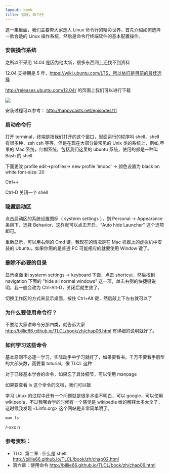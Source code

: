 ```yaml
---
layout: book
title: 你好，命令行
---
```


这一集里面，我们主要带大家走人 Linux 命令行的精彩世界，首先介绍如何选择一款合适的 Linux 操作系统，然后是命令行终端软件的基本配置操作。

### 安装操作系统

之所以不采用 14.04 是因为他太新，很多东西网上还找不到资料

12.04 支持期是 5 年，https://wiki.ubuntu.com/LTS，所以依旧是目前的最佳选择

<http://releases.ubuntu.com/12.04/> 的页面上我们可以进行下载

![](http://media.happycasts.net/pic/lgcb/ubuntu.png)

安装过程可以参考：
http://happycasts.net/episodes/11

### 启动命令行

打开 terminal，终端是指我们打开的这个窗口，里面运行的程序叫 shell，shell 有很多种，zsh csh 等等，但是在现在大部分最常见的 Unix 类的系统上，例如,苹果的 Mac 系统，红帽系统，包括我们这里的 ubuntu 系统，使用的都是一种叫 Bash 的 shell

下面更改 profile
edit->profiles-> new profile 'imooc' ->
颜色设置为 black on white
font-size: 20

Ctrl++

Ctrl-D 关闭一个 shell


### 隐藏启动区

点击启动区的系统设置图标（ systerm settings ），到 Personal -> Appearance 条目下，选择 Behavior，这样就可以点击开启，“Auto hide Launcher" 这个选项即可。

重新显示，可以用右侧的 Cmd 键，我现在的情况是在 Mac 机器上的虚拟机中安装的 Ubuntu，如果你用的是普通 PC 可能相应的就要使用 Window 键了。


### 删除不必要的目录

显示桌面  到 systerm settings -> keyboard 下面，点击 shortcut，然后找到 navigation 下面的 "hide all normal windows" 这一项，单击右侧的快捷键说明，我一般会改为 Ctrl-Alt-D，关闭后就生效了。

切换工作区的方式来显示桌面，按住 Ctrl+Alt 键，然后敲上下左右就可以了


### 为什么要使用命令行？

不要给大家讲命令分那四类，就告诉大家
http://billie66.github.io/TLCL/book/zh/chap06.html 有详细的说明就好了。

### 如何学习这些命令

基本原则不必逐一学习，实际动手中学习就好了，如果要看书，千万不要看手册型的大部头数，而要看 toturial，像 TLCL 这种

对于已经基本学会的命令，如果忘了具体细节，可以使用 manpage

如果要查看 ls 这个命令的文档，我们可以敲

学习 Linux 的过程中还有一个问题就是很多术语不明白，可以 google，可以使用 wikipedia，不过我哪会学的时候有一个感觉是 wikipedia 给的解释太多太全了，这时候我发现 <Linfo.org> 这个网站是非常简单明了。

```
man ls
```

/-xxx n


### 参考资料：

- TLCL 第二章 : 什么是 shell <http://billie66.github.io/TLCL/book/zh/chap02.html>
- 第六章：使用命令 <http://billie66.github.io/TLCL/book/zh/chap06.html>
